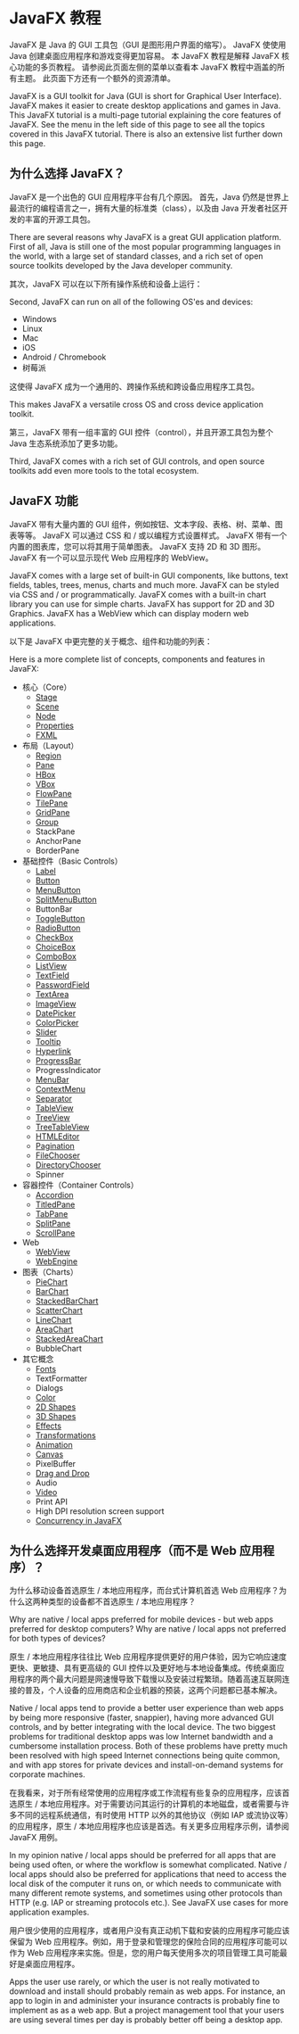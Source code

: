 # JavaFX 教程

JavaFX 是 Java 的 GUI 工具包（GUI 是图形用户界面的缩写）。 JavaFX 使使用 Java 创建桌面应用程序和游戏变得更加容易。 本 JavaFX 教程是解释 JavaFX 核心功能的多页教程。 请参阅此页面左侧的菜单以查看本 JavaFX 教程中涵盖的所有主题。 此页面下方还有一个额外的资源清单。

JavaFX is a GUI toolkit for Java (GUI is short for Graphical User Interface). JavaFX makes it easier to create desktop applications and games in Java. This JavaFX tutorial is a multi-page tutorial explaining the core features of JavaFX. See the menu in the left side of this page to see all the topics covered in this JavaFX tutorial. There is also an extensive list further down this page.

## 为什么选择 JavaFX？

JavaFX 是一个出色的 GUI 应用程序平台有几个原因。 首先，Java 仍然是世界上最流行的编程语言之一，拥有大量的标准类（class），以及由 Java 开发者社区开发的丰富的开源工具包。

There are several reasons why JavaFX is a great GUI application platform. First of all, Java is still one of the most popular programming languages in the world, with a large set of standard classes, and a rich set of open source toolkits developed by the Java developer community.

其次，JavaFX 可以在以下所有操作系统和设备上运行：

Second, JavaFX can run on all of the following OS'es and devices:

- Windows
- Linux
- Mac
- iOS
- Android / Chromebook
- 树莓派

这使得 JavaFX 成为一个通用的、跨操作系统和跨设备应用程序工具包。

This makes JavaFX a versatile cross OS and cross device application toolkit.

第三，JavaFX 带有一组丰富的 GUI 控件（control），并且开源工具包为整个 Java 生态系统添加了更多功能。

Third, JavaFX comes with a rich set of GUI controls, and open source toolkits add even more tools to the total ecosystem.

## JavaFX 功能

JavaFX 带有大量内置的 GUI 组件，例如按钮、文本字段、表格、树、菜单、图表等等。 JavaFX 可以通过 CSS 和 / 或以编程方式设置样式。 JavaFX 带有一个内置的图表库，您可以将其用于简单图表。 JavaFX 支持 2D 和 3D 图形。 JavaFX 有一个可以显示现代 Web 应用程序的 WebView。

JavaFX comes with a large set of built-in GUI components, like buttons, text fields, tables, trees, menus, charts and much more. JavaFX can be styled via CSS and / or programmatically. JavaFX comes with a built-in chart library you can use for simple charts. JavaFX has support for 2D and 3D Graphics. JavaFX has a WebView which can display modern web applications.

以下是 JavaFX 中更完整的关于概念、组件和功能的列表：

Here is a more complete list of concepts, components and features in JavaFX:

- 核心（Core）
  - [Stage](http://tutorials.jenkov.com/javafx/stage.html)
  - [Scene](http://tutorials.jenkov.com/javafx/scene.html)
  - [Node](http://tutorials.jenkov.com/javafx/node.html)
  - [Properties](http://tutorials.jenkov.com/javafx/properties.html)
  - [FXML](http://tutorials.jenkov.com/javafx/fxml.html)
- 布局（Layout）
  - [Region](http://tutorials.jenkov.com/javafx/region.html)
  - [Pane](http://tutorials.jenkov.com/javafx/pane.html)
  - [HBox](http://tutorials.jenkov.com/javafx/hbox.html)
  - [VBox](http://tutorials.jenkov.com/javafx/vbox.html)
  - [FlowPane](http://tutorials.jenkov.com/javafx/flowpane.html)
  - [TilePane](http://tutorials.jenkov.com/javafx/tilepane.html)
  - [GridPane](http://tutorials.jenkov.com/javafx/gridpane.html)
  - [Group](http://tutorials.jenkov.com/javafx/group.html)
  - StackPane
  - AnchorPane
  - BorderPane
- 基础控件（Basic Controls）
  - [Label](http://tutorials.jenkov.com/javafx/label.html)
  - [Button](http://tutorials.jenkov.com/javafx/button.html)
  - [MenuButton](http://tutorials.jenkov.com/javafx/menubutton.html)
  - [SplitMenuButton](http://tutorials.jenkov.com/javafx/splitmenubutton.html)
  - ButtonBar
  - [ToggleButton](http://tutorials.jenkov.com/javafx/togglebutton.html)
  - [RadioButton](http://tutorials.jenkov.com/javafx/radiobutton.html)
  - [CheckBox](http://tutorials.jenkov.com/javafx/checkbox.html)
  - [ChoiceBox](http://tutorials.jenkov.com/javafx/choicebox.html)
  - [ComboBox](http://tutorials.jenkov.com/javafx/combobox.html)
  - [ListView](http://tutorials.jenkov.com/javafx/listview)
  - [TextField](http://tutorials.jenkov.com/javafx/textfield.html)
  - [PasswordField](http://tutorials.jenkov.com/javafx/passwordfield.html)
  - [TextArea](http://tutorials.jenkov.com/javafx/textarea.html)
  - [ImageView](http://tutorials.jenkov.com/javafx/imageview.html)
  - [DatePicker](http://tutorials.jenkov.com/javafx/datepicker.html)
  - [ColorPicker](http://tutorials.jenkov.com/javafx/colorpicker.html)
  - [Slider](http://tutorials.jenkov.com/javafx/slider.html)
  - [Tooltip](http://tutorials.jenkov.com/javafx/tooltip.html)
  - [Hyperlink](http://tutorials.jenkov.com/javafx/hyperlink.html)
  - [ProgressBar](http://tutorials.jenkov.com/javafx/progressbar.html)
  - ProgressIndicator
  - [MenuBar](http://tutorials.jenkov.com/javafx/menubar.html)
  - [ContextMenu](http://tutorials.jenkov.com/javafx/contextmenu.html)
  - [Separator](http://tutorials.jenkov.com/javafx/separator.html)
  - [TableView](http://tutorials.jenkov.com/javafx/tableview.html)
  - [TreeView](http://tutorials.jenkov.com/javafx/treeview.html)
  - [TreeTableView](http://tutorials.jenkov.com/javafx/treetableview.html)
  - [HTMLEditor](http://tutorials.jenkov.com/javafx/htmleditor.html)
  - [Pagination](http://tutorials.jenkov.com/javafx/pagination.html)
  - [FileChooser](http://tutorials.jenkov.com/javafx/filechooser.html)
  - [DirectoryChooser](http://tutorials.jenkov.com/javafx/directorychooser.html)
  - Spinner
- 容器控件（Container Controls）
  - [Accordion](http://tutorials.jenkov.com/javafx/accordion.html)
  - [TitledPane](http://tutorials.jenkov.com/javafx/titledpane.html)
  - [TabPane](http://tutorials.jenkov.com/javafx/tabpane.html)
  - [SplitPane](http://tutorials.jenkov.com/javafx/splitpane.html)
  - [ScrollPane](http://tutorials.jenkov.com/javafx/scrollpane.html)
- Web
  - [WebView](http://tutorials.jenkov.com/javafx/webview.html)
  - [WebEngine](http://tutorials.jenkov.com/javafx/webview.html#webview-webengine)
- 图表（Charts）
  - [PieChart](http://tutorials.jenkov.com/javafx/piechart.html)
  - [BarChart](http://tutorials.jenkov.com/javafx/barchart.html)
  - [StackedBarChart](http://tutorials.jenkov.com/javafx/stackedbarchart.html)
  - [ScatterChart](http://tutorials.jenkov.com/javafx/scatterchart.html)
  - [LineChart](http://tutorials.jenkov.com/javafx/linechart.html)
  - [AreaChart](http://tutorials.jenkov.com/javafx/areachart.html)
  - [StackedAreaChart](http://tutorials.jenkov.com/javafx/stackedareachart.html)
  - BubbleChart
- 其它概念
  - [Fonts](http://tutorials.jenkov.com/javafx/fonts.html)
  - TextFormatter
  - Dialogs
  - [Color](http://tutorials.jenkov.com/javafx/color.html)
  - [2D Shapes](http://tutorials.jenkov.com/javafx/2d.html)
  - [3D Shapes](http://tutorials.jenkov.com/javafx/3d.html)
  - [Effects](http://tutorials.jenkov.com/javafx/effects.html)
  - [Transformations](http://tutorials.jenkov.com/javafx/transformation.html)
  - [Animation](http://tutorials.jenkov.com/javafx/animation.html)
  - [Canvas](http://tutorials.jenkov.com/javafx/canvas.html)
  - PixelBuffer
  - [Drag and Drop](http://tutorials.jenkov.com/javafx/drag-and-drop.html)
  - Audio
  - [Video](http://tutorials.jenkov.com/javafx/media.html)
  - Print API
  - High DPI resolution screen support
  - [Concurrency in JavaFX](http://tutorials.jenkov.com/javafx/concurrency.html)

## 为什么选择开发桌面应用程序（而不是 Web 应用程序）？

为什么移动设备首选原生 / 本地应用程序，而台式计算机首选 Web 应用程序？为什么这两种类型的设备都不首选原生 / 本地应用程序？

Why are native / local apps preferred for mobile devices - but web apps preferred for desktop computers? Why are native / local apps not preferred for both types of devices?

原生 / 本地应用程序往往比 Web 应用程序提供更好的用户体验，因为它响应速度更快、更敏捷、具有更高级的 GUI 控件以及更好地与本地设备集成。传统桌面应用程序的两个最大问题是网速慢导致下载慢以及安装过程繁琐。随着高速互联网连接的普及，个人设备的应用商店和企业机器的预装，这两个问题都已基本解决。

Native / local apps tend to provide a better user experience than web apps by being more responsive (faster, snappier), having more advanced GUI controls, and by better integrating with the local device. The two biggest problems for traditional desktop apps was low Internet bandwidth and a cumbersome installation process. Both of these problems have pretty much been resolved with high speed Internet connections being quite common, and with app stores for private devices and install-on-demand systems for corporate machines.

在我看来，对于所有经常使用的应用程序或工作流程有些复杂的应用程序，应该首选原生 / 本地应用程序。对于需要访问其运行的计算机的本地磁盘，或者需要与许多不同的远程系统通信，有时使用 HTTP 以外的其他协议（例如 IAP 或流协议等）的应用程序，原生 / 本地应用程序也应该是首选。有关更多应用程序示例，请参阅 JavaFX 用例。

In my opinion native / local apps should be preferred for all apps that are being used often, or where the workflow is somewhat complicated. Native / local apps should also be preferred for applications that need to access the local disk of the computer it runs on, or which needs to communicate with many different remote systems, and sometimes using other protocols than HTTP (e.g. IAP or streaming protocols etc.). See JavaFX use cases for more application examples.

用户很少使用的应用程序，或者用户没有真正动机下载和安装的应用程序可能应该保留为 Web 应用程序。例如，用于登录和管理您的保险合同的应用程序可能可以作为 Web 应用程序来实施。但是，您的用户每天使用多次的项目管理工具可能最好是桌面应用程序。

Apps the user use rarely, or which the user is not really motivated to download and install should probably remain as web apps. For instance, an app to login in and administer your insurance contracts is probably fine to implement as as a web app. But a project management tool that your users are using several times per day is probably better off being a desktop app.

